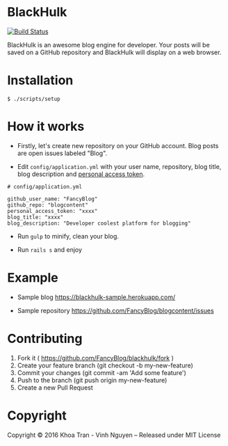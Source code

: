# BlackHulk

[![Build Status](https://travis-ci.org/FancyBlog/blackhulk.svg?branch=develop)](https://travis-ci.org/FancyBlog/blackhulk)

BlackHulk is an awesome blog engine for developer. Your posts will be saved on a GitHub repository and BlackHulk will display on a web browser.

# Installation

```
$ ./scripts/setup
```

# How it works

- Firstly, let's create new repository on your GitHub account. Blog posts are open issues labeled "Blog".

- Edit `config/application.yml` with your user name, repository, blog title, blog description and [personal access token](https://help.github.com/articles/creating-an-access-token-for-command-line-use/#creating-a-token).

```
# config/application.yml

github_user_name: "FancyBlog"
github_repo: "blogcontent"
personal_access_token: "xxxx"
blog_title: "xxxx"
blog_description: "Developer coolest platform for blogging"
```

- Run `gulp` to minify, clean your blog.

- Run `rails s` and enjoy

# Example

- Sample blog https://blackhulk-sample.herokuapp.com/

- Sample repository https://github.com/FancyBlog/blogcontent/issues

# Contributing

1. Fork it ( https://github.com/FancyBlog/blackhulk/fork )
2. Create your feature branch (git checkout -b my-new-feature)
3. Commit your changes (git commit -am 'Add some feature')
4. Push to the branch (git push origin my-new-feature)
5. Create a new Pull Request

# Copyright

Copyright © 2016 Khoa Tran - Vinh Nguyen – Released under MIT License
